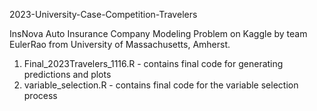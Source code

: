 2023-University-Case-Competition-Travelers

InsNova Auto Insurance Company Modeling Problem on Kaggle by team EulerRao from University of Massachusetts, Amherst.

1) Final_2023Travelers_1116.R - contains final code for generating predictions and plots
2) variable_selection.R - contains final code for the variable selection process
